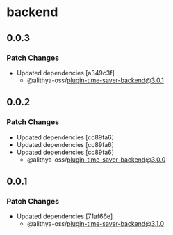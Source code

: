 # backend

## 0.0.3

### Patch Changes

- Updated dependencies [a349c3f]
  - @alithya-oss/plugin-time-saver-backend@3.0.1

## 0.0.2

### Patch Changes

- Updated dependencies [cc89fa6]
- Updated dependencies [cc89fa6]
- Updated dependencies [cc89fa6]
  - @alithya-oss/plugin-time-saver-backend@3.0.0

## 0.0.1

### Patch Changes

- Updated dependencies [71af66e]
  - @alithya-oss/plugin-time-saver-backend@3.1.0
